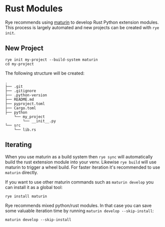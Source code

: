 # Rust Modules

Rye recommends using [maturin](https://github.com/PyO3/maturin) to develop Rust Python
extension modules.  This process is largely automated and new projects can be created
with `rye init`.

## New Project

```
rye init my-project --build-system maturin
cd my-project
```

The following structure will be created:

```
.
├── .git
├── .gitignore
├── .python-version
├── README.md
├── pyproject.toml
├── Cargo.toml
├── python
    └── my_project
        └── __init__.py
└── src
    └── lib.rs
``` 

## Iterating

When you use maturin as a build system then `rye sync` will automatically build the rust
extension module into your venv.  Likewise `rye build` will use maturin to trigger a
wheel build.  For faster iteration it's recommended to use `maturin` directly.

If you want to use other maturin commands such as `maturin develop` you can install
it as a global tool:

```
rye install maturin
```

Rye recommends mixed python/rust modules.  In that case you can save some valuable
iteration time by running `maturin develop --skip-install`:

```
maturin develop --skip-install
```

